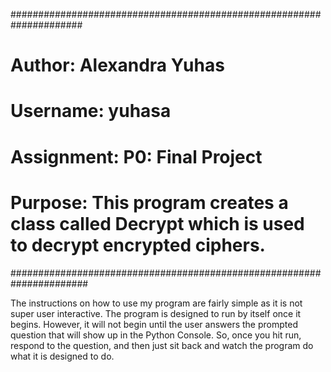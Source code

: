 #####################################################################
# Author: Alexandra Yuhas
# Username: yuhasa
#
# Assignment: P0: Final Project
#
# Purpose: This program creates a class called Decrypt which is used to decrypt encrypted ciphers.
######################################################################

The instructions on how to use my program are fairly simple as it is not super user interactive. The program is designed
to run by itself once it begins. However, it will not begin until the user answers the prompted question that will show
up in the Python Console. So, once you hit run, respond to the question, and then just sit back and watch the program do
what it is designed to do.
